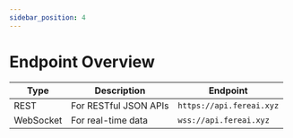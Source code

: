 ```yaml
---
sidebar_position: 4
---
```


# Endpoint Overview

|Type | Description | Endpoint |
|---|---|---|
|REST| For RESTful JSON APIs | `https://api.fereai.xyz` |
|WebSocket| For real-time data | `wss://api.fereai.xyz` |